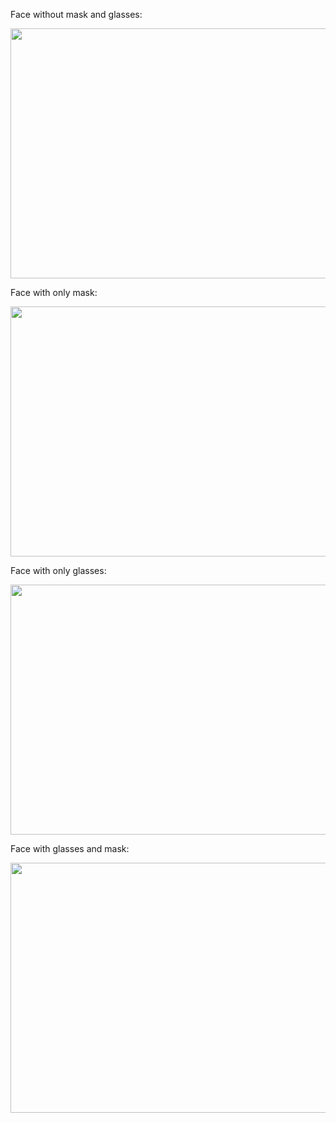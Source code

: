 

Face without mask and glasses:

<img src="https://github.com/hungggdo/thermal-and-visible-images-fusion/blob/main/figures/proof_of_concepts/Face%20without%20glasses%20and%20mask.png" width="640" height="400" />


Face with only mask:

<img src="https://github.com/hungggdo/thermal-and-visible-images-fusion/blob/main/figures/proof_of_concepts/Face%20with%20only%20mask.png" width="640" height="400" />


Face with only glasses:

<img src="https://github.com/hungggdo/thermal-and-visible-images-fusion/blob/main/figures/proof_of_concepts/Face%20with%20only%20glasses.png" width="640" height="400" />


Face with glasses and mask:

<img src="https://github.com/hungggdo/thermal-and-visible-images-fusion/blob/main/figures/proof_of_concepts/Face%20with%20glasses%20and%20mask.png" width="640" height="400" />


